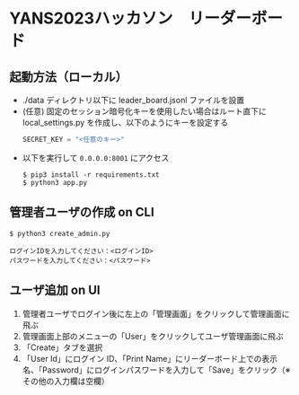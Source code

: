 # YANS2023ハッカソン　リーダーボード
## 起動方法（ローカル）
* ./data ディレクトリ以下に leader_board.jsonl ファイルを設置  
* (任意) 固定のセッション暗号化キーを使用したい場合はルート直下に local_settings.py を作成し、以下のようにキーを設定する
  ```python
  SECRET_KEY = "<任意のキー>"
  ```
* 以下を実行して `0.0.0.0:8001` にアクセス
  ```shell
  $ pip3 install -r requirements.txt
  $ python3 app.py
  ```

## 管理者ユーザの作成 on CLI
```shell
$ python3 create_admin.py

ログインIDを入力してください：<ログインID>
パスワードを入力してください：<パスワード>
```

## ユーザ追加 on UI
1. 管理者ユーザでログイン後に左上の「管理画面」をクリックして管理画面に飛ぶ  
2. 管理画面上部のメニューの「User」をクリックしてユーザ管理画面に飛ぶ
3. 「Create」タブを選択
4. 「User Id」にログイン ID、「Print Name」にリーダーボード上での表示名、「Password」にログインパスワードを入力して「Save」をクリック（※その他の入力欄は空欄）

